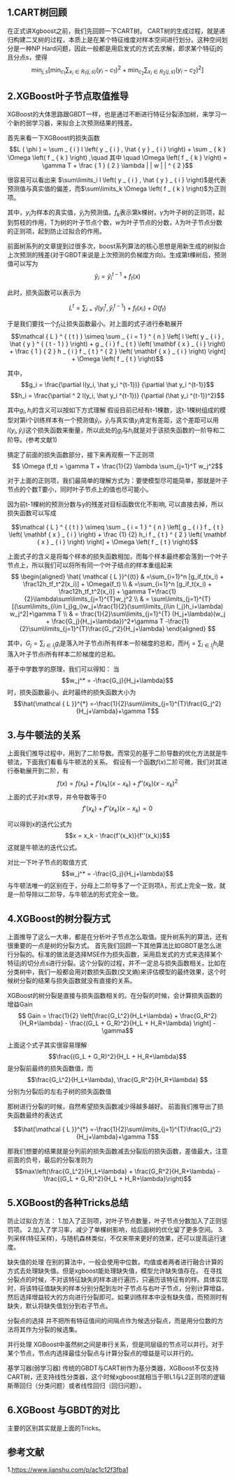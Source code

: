 ## 1.CART树回顾
在正式讲Xgboost之前，我们先回顾一下CART树。
CART树的生成过程，就是递归构建二叉树的过程，本质上是在某个特征维度对样本空间进行划分。这种空间划分是一种NP Hard问题，因此一般都是用启发式的方式去求解，即求某个特征j的且分点s，使得
$$\min_ { j , s } \left[ \min _ { c _ { 1 } } \sum _ { x _ { i } \in R _ { 1 } ( j , s ) } \left( y _ { i } - c _ { 1 } \right) ^ { 2 } + \min _ { c _ { 2 } } \sum _ { x _ { i } \in R _ { 2 } ( j , s ) } \left( y _ { i } - c _ { 2 } \right) ^ { 2 } \right]$$

## 2.XGBoost叶子节点取值推导
XGBoost的大体思路跟GBDT一样，也是通过不断进行特征分裂添加树，来学习一个新的弱学习器，来拟合上次预测结果的残差。

首先来看一下XGBoost的损失函数
$$L ( \phi ) = \sum _ { i } l \left( y _ { i } , \hat { y } _ { i } \right) + \sum _ { k } \Omega \left( f _ { k } \right) ,\quad 其中 \quad \Omega \left( f _ { k } \right) = \gamma T + \frac { 1 } { 2 } \lambda | | w | | ^ { 2 }$$

很容易可以看出来
$\sum\limits_i l \left( y _ { i } , \hat { y } _ { i } \right)$是代表预测值与真实值的偏差，而$\sum\limits_k \Omega \left( f _ { k } \right)$为正则项。

其中，$y_i$为样本的真实值，$\hat y_ i$为预测值。$f_k$表示第k棵树，$\gamma$为叶子树的正则项，起到剪枝的作用，T为树的叶子节点个数，$w$为叶子节点的分数，$\lambda$为叶子节点分数的正则项，起到防止过拟合的作用。

前面树系列的文章提到过很多次，boost系列算法的核心思想是用新生成的树拟合上次预测的残差(对于GBDT来说是上次预测的负梯度方向)。生成第t棵树后，预测值可以写为
$$\hat y_i = \hat y_i ^{t-1} + f_t(x)$$

此时，损失函数可以表示为

$$L^t = \sum _{i=1} l ( y _i^t , \hat y_i ^{t-1}) + f_t(x_i) + \Omega (f _t)$$

于是我们要找一个$f_t$让损失函数最小。对上面的式子进行泰勒展开
$$\mathcal { L } ^ { ( t ) } \simeq \sum _ { i = 1 } ^ { n } \left[ l \left( y _ { i } , \hat { y } ^ { ( t - 1 ) } \right) + g _ { i } f _ { t } \left( \mathbf { x } _ { i } \right) + \frac { 1 } { 2 } h _ { i } f _ { t } ^ { 2 } \left( \mathbf { x } _ { i } \right) \right] + \Omega \left( f _ { t } \right)$$

其中，
$$g_i = \frac{\partial l(y_i, \hat y_i ^{t-1})} {\partial \hat y_i ^{t-1}}$$
$$h_i = \frac{\partial ^ 2 l(y_i, \hat y_i ^{t-1})} {\partial (\hat y_i ^{t-1})^2}$$

其中$g_i, h_i$的含义可以按如下方式理解
假设目前已经有t-1棵数，这t-1棵树组成的模型对第i个训练样本有一个预测值$\hat y_i$，$\hat y_i$与真实值$y_i$肯定有差距，这个差距可以用$l(y_i, \hat y_i)$这个损失函数来衡量，所以此处的$g_i$与$h_i$就是对于该损失函数的一阶导和二阶导。(参考文献1)


搞定了前面的损失函数部分，接下来再观察一下正则项
$$ \Omega (f_t) = \gamma T + \frac{1}{2} \lambda \sum_{j=1}^T w_j^2$$

对于上面的正则项，我们最简单的理解方式为：要使模型尽可能简单，那就是叶子节点的个数T要小，同时叶子节点上的值也尽可能小。

因为前t-1棵树的预测分数与y的残差对目标函数优化不影响, 可以直接去掉，所以损失函数可以写成

$$\mathcal { L } ^ { ( t ) } \simeq \sum _ { i = 1 } ^ { n } \left[ g _ { i } f _ { t } \left( \mathbf { x } _ { i } \right) + \frac {1} {2} h_i f _ { t } ^ { 2 } \left( \mathbf { x } _ { i } \right) \right] + \Omega \left( f _ { t } \right)$$

上面式子的含义是将每个样本的损失函数相加，而每个样本最终都会落到一个叶子节点上，所以我们可以将所有同一个叶子结点的样本重组起来
$$
\begin{aligned}
\hat{ \mathcal { L }}^{(t)} & =\sum_{i=1}^n [g_if_t(x_i) + \frac12h_tf_t^2(x_i)] + \Omega(f_t) \\
 & =\sum_{i=1}^n [g_if_t(x_i) + \frac12h_tf_t^2(x_i)] + \gamma T+\frac{1}{2}\lambda\sum\limits_{j=1}^{T}w_j^2 \\ 
 & = \sum\limits_{j=1}^{T} [(\sum\limits_{i\in I_j}g_i)w_j+\frac{1}{2}(\sum\limits_{i\in I_j}h_i+\lambda) w_j^2]+\gamma T \\ 
 & = \frac{1}{2}\sum\limits_{j=1}^{T} (H_j+\lambda)(w_j + \frac{G_j}{H_j+\lambda})^2+\gamma T -\frac{1}{2}\sum\limits_{j=1}^{T}\frac{G_j^2}{H_j+\lambda} 
\end{aligned}
$$

其中，$G_j = \sum _{i \in I_j} g_i$是落入叶子节点i所有样本一阶梯度的总和，而$H_j = \sum _{i \in I_j} h_i$是落入叶子节点i所有样本二阶梯度的总和。

基于中学数学的原理，我们可以得知：
当
$$w_j^* = -\frac{G_j}{H_j+\lambda}$$
时，损失函数最小。此时最终的损失函数大小为
$$\hat{\mathcal { L }}^{*} =-\frac{1}{2}\sum\limits_{j=1}^{T}\frac{G_j^2}{H_j+\lambda}+\gamma T$$


## 3.与牛顿法的关系
上面我们推导过程中，用到了二阶导数。而常见的基于二阶导数的优化方法就是牛顿法，下面我们看看与牛顿法的关系。
假设有一个函数$f(x)$二阶可微，我们对其进行泰勒展开到二阶，有
$$f(x) = f(x_k) + f'(x_k)(x-x_k) + f''(x_k)(x-x_k)^2$$
上面的式子对x求导，并令导数等于0
$$f'(x_k) +  f''(x_k)(x-x_k) = 0$$

可以得到x的迭代公式为
$$x = x_k - \frac{f'(x_k)}{f''(x_k)}$$
这就是牛顿法的迭代公式。

对比一下叶子节点的取值方式
$$w_j^* = -\frac{G_j}{H_j+\lambda}$$
与牛顿法唯一的区别在于，分母上二阶导多了一个正则项$\lambda$，形式上完全一致，就是一阶导除以二阶导，与牛顿法的形式完全一致。

## 4.XGBoost的树分裂方式
上面推导了这么一大串，都是在分析叶子节点怎么取值。提升树系列的算法，还有很重要的一点是树的分裂方式。
首先我们回顾一下其他算法比如GBDT是怎么进行分裂的。标准的做法是选择MSE作为损失函数，采用启发式的方式来选择某个特征j的切分点s进行分裂。这个分裂的过程，并不一定总与损失函数相关。比如在分类树中，我们一般都会用对数损失函数(交叉熵)来评估模型的最终效果，这个时候树分裂的结果与损失函数就没有直接的关系。

XGBoost的树分裂是直接与损失函数相关的。在分裂的时候，会计算损失函数的增益Gain
$$ Gain = \frac{1}{2} \left[\frac{G_L^2}{H_L+\lambda}  + \frac{G_R^2}{H_R+\lambda} - \frac{(G_L + G_R)^2}{H_L + H_R+\lambda} \right] - \gamma$$

上面这个式子其实很容易理解
$$\frac{(G_L + G_R)^2}{H_L + H_R+\lambda}$$是分裂前最终的损失函数值，而
$$\frac{G_L^2}{H_L+\lambda}, \frac{G_R^2}{H_R+\lambda} $$
分别为分裂后的左右子树的损失函数值

那树进行分裂的时候，自然希望损失函数减少得越多越好。
前面我们推导出了损失函数最终的表达式

$$\hat{\mathcal { L }}^{*} =-\frac{1}{2}\sum\limits_{j=1}^{T}\frac{G_j^2}{H_j+\lambda}+\gamma T$$


那我们想要的结果就是分列前的损失函数减去分裂后的损失函数，差值最大，注意前面的负号，最后的分裂准则为
$$max\left(\frac{G_L^2}{H_L+\lambda} + \frac{G_R^2}{H_R+\lambda} - \frac{(G_L + G_R)^2}{H_L + H_R+\lambda}\right)$$

## 5.XGBoost的各种Tricks总结
防止过拟合方法：
1.加入了正则项，对叶子节点数量，叶子节点分数加入了正则惩罚项。
2.加入了学习率，减少了单棵树影响，给后面树的优化留了更多空间。
3.列采样(特征采样)，与随机森林类似，不仅来带来更好的效果，还可以提高运行速度。

缺失值的处理
在别的算法中，一般会使用中位数，均值或者两者进行融合计算的方式去处理缺失值。但是xgboost能处理缺失值，模型允许缺失值存在。
在寻找分裂点的时候，不对该特征缺失的样本进行遍历，只遍历该特征有的样。具体实现时，将该特征值缺失的样本分别分配到左叶子节点与右叶子节点，分别计算增益，然后选择增益较大的方向进行分裂即可。如果训练样本中没有缺失值，而预测时有缺失，默认将缺失值划分到右子节点。

分裂点的选择
并不把所有特征值间的间隔点作为候选分裂点，而是用分位数的方法将其作为分裂的候选集。

并行处理
XGBoost中虽然树之间是串行关系，但是同层级的节点可以并行。对于某个节点，节点内选择最佳分裂点与计算分裂点的增益是可以并行的。

基学习器(弱学习器)
传统的GBDT与CART树作为基分类器，XGBoost不仅支持CART树，还支持线性分类器，这个时候xgboost就相当于带L1与L2正则项的逻辑斯蒂回归（分类问题）或者线性回归（回归问题）。

## 6.XGBoost 与GBDT的对比
主要的区别其实就是上面的Tricks。


## 参考文献
1.https://www.jianshu.com/p/ac1c12f3fba1